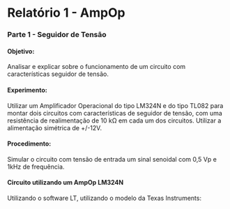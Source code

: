 # Relatório 1 - AmpOp

### Parte 1 - Seguidor de Tensão

#### Objetivo:

Analisar e explicar sobre o funcionamento de um circuito com características seguidor de tensão.

#### Experimento:

Utilizar um Amplificador Operacional do tipo LM324N e do tipo TL082 para montar dois circuitos com características de seguidor de tensão, com uma resistência de realimentação de 10 kΩ em cada um dos circuitos. Utilizar a alimentação simétrica de +/-12V.
#### Procedimento:
Simular o circuito com tensão de entrada um sinal senoidal com 0,5 Vp e 1kHz de frequência.
#### Circuito utilizando um AmpOp LM324N
Utilizando o software LT, utilizando o modelo da Texas Instruments:
